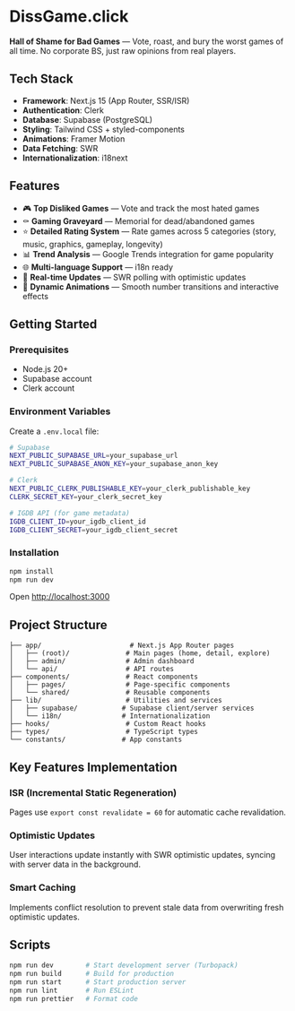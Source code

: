 # DissGame.click

**Hall of Shame for Bad Games** — Vote, roast, and bury the worst games of all time. No corporate BS, just raw opinions from real players.

## Tech Stack

- **Framework**: Next.js 15 (App Router, SSR/ISR)
- **Authentication**: Clerk
- **Database**: Supabase (PostgreSQL)
- **Styling**: Tailwind CSS + styled-components
- **Animations**: Framer Motion
- **Data Fetching**: SWR
- **Internationalization**: i18next

## Features

- 🎮 **Top Disliked Games** — Vote and track the most hated games
- ⚰️ **Gaming Graveyard** — Memorial for dead/abandoned games
- ⭐ **Detailed Rating System** — Rate games across 5 categories (story, music, graphics, gameplay, longevity)
- 📊 **Trend Analysis** — Google Trends integration for game popularity
- 🌐 **Multi-language Support** — i18n ready
- 🔄 **Real-time Updates** — SWR polling with optimistic updates
- 🎨 **Dynamic Animations** — Smooth number transitions and interactive effects

## Getting Started

### Prerequisites

- Node.js 20+
- Supabase account
- Clerk account

### Environment Variables

Create a `.env.local` file:

```bash
# Supabase
NEXT_PUBLIC_SUPABASE_URL=your_supabase_url
NEXT_PUBLIC_SUPABASE_ANON_KEY=your_supabase_anon_key

# Clerk
NEXT_PUBLIC_CLERK_PUBLISHABLE_KEY=your_clerk_publishable_key
CLERK_SECRET_KEY=your_clerk_secret_key

# IGDB API (for game metadata)
IGDB_CLIENT_ID=your_igdb_client_id
IGDB_CLIENT_SECRET=your_igdb_client_secret
```

### Installation

```bash
npm install
npm run dev
```

Open [http://localhost:3000](http://localhost:3000)

## Project Structure

```
├── app/                      # Next.js App Router pages
│   ├── (root)/              # Main pages (home, detail, explore)
│   ├── admin/               # Admin dashboard
│   └── api/                 # API routes
├── components/              # React components
│   ├── pages/               # Page-specific components
│   └── shared/              # Reusable components
├── lib/                     # Utilities and services
│   ├── supabase/           # Supabase client/server services
│   └── i18n/               # Internationalization
├── hooks/                   # Custom React hooks
├── types/                   # TypeScript types
└── constants/              # App constants
```

## Key Features Implementation

### ISR (Incremental Static Regeneration)

Pages use `export const revalidate = 60` for automatic cache revalidation.

### Optimistic Updates

User interactions update instantly with SWR optimistic updates, syncing with server data in the background.

### Smart Caching

Implements conflict resolution to prevent stale data from overwriting fresh optimistic updates.

## Scripts

```bash
npm run dev        # Start development server (Turbopack)
npm run build      # Build for production
npm run start      # Start production server
npm run lint       # Run ESLint
npm run prettier   # Format code
```
